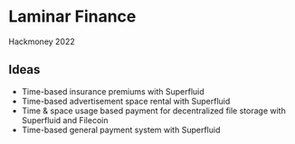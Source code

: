 # Laminar Finance 
Hackmoney 2022

## Ideas

- Time-based insurance premiums with Superfluid
- Time-based advertisement space rental with Superfluid
- Time & space usage based payment for decentralized file storage with Superfluid and Filecoin
- Time-based general payment system with Superfluid

